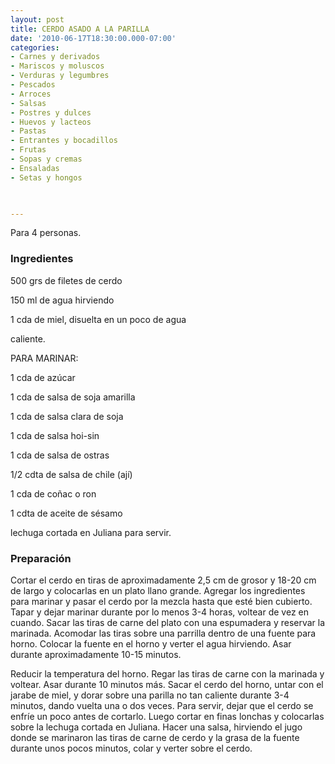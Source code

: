 ```yaml
---
layout: post
title: CERDO ASADO A LA PARILLA
date: '2010-06-17T18:30:00.000-07:00'
categories:
- Carnes y derivados
- Mariscos y moluscos
- Verduras y legumbres
- Pescados
- Arroces
- Salsas
- Postres y dulces
- Huevos y lacteos
- Pastas
- Entrantes y bocadillos
- Frutas
- Sopas y cremas
- Ensaladas
- Setas y hongos
 


---
```


Para 4 personas.

<h3>Ingredientes</h3>

500 grs de filetes de cerdo

150 ml de agua hirviendo

1 cda de miel, disuelta en un poco de agua

caliente.

PARA MARINAR:

1 cda de azúcar

1 cda de salsa de soja amarilla

1 cda de salsa clara de soja

1 cda de salsa hoi-sin

1 cda de salsa de ostras

1/2 cdta de salsa de chile (ají)

1 cda de coñac o ron

1 cdta de aceite de sésamo

lechuga cortada en Juliana para servir.

<h3>Preparación</h3>

Cortar el cerdo en tiras de aproximadamente 2,5 cm de grosor y 18-20 cm de largo y colocarlas en un plato llano grande. Agregar los ingredientes para marinar y pasar el cerdo por la mezcla hasta que esté bien cubierto. Tapar y dejar marinar durante por lo menos 3-4 horas, voltear de vez en cuando. Sacar las tiras de carne del plato con una espumadera y reservar la marinada. Acomodar las tiras sobre una parrilla dentro de una fuente para horno. Colocar la fuente en el horno y verter el agua hirviendo. Asar durante aproximadamente 10-15 minutos.

Reducir la temperatura del horno. Regar las tiras de carne con la marinada y voltear. Asar durante 10 minutos más. Sacar el cerdo del horno, untar con el jarabe de miel, y dorar sobre una parilla no tan caliente durante 3-4 minutos, dando vuelta una o dos veces. Para servir, dejar que el cerdo se enfríe un poco antes de cortarlo. Luego cortar en finas lonchas y colocarlas sobre la lechuga cortada en Juliana. Hacer una salsa, hirviendo el jugo donde se marinaron las tiras de carne de cerdo y la grasa de la fuente durante unos pocos minutos, colar y verter sobre el cerdo.

